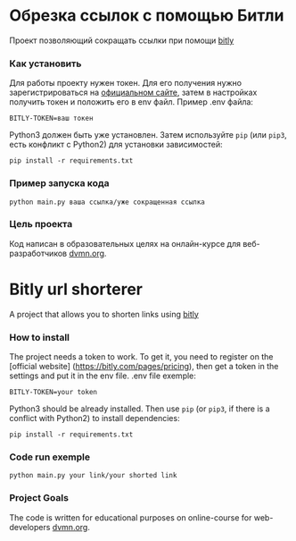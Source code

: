 # Обрезка ссылок с помощью Битли

Проект позволяющий сокращать ссылки при помощи [bitly](https://dev.bitly.com) 

### Как установить

Для работы проекту нужен токен. Для его получения нужно зарегистрироваться на [официальном сайте](https://bitly.com/pages/pricing), 
затем в настройках получить токен и положить его в env файл.
Пример .env файла:
```
BITLY-TOKEN=ваш токен
```
Python3 должен быть уже установлен. 
Затем используйте `pip` (или `pip3`, есть конфликт с Python2) для установки зависимостей:
```
pip install -r requirements.txt
```

### Пример запуска кода
```
python main.py ваша ссылка/уже сокращенная ссылка
```

### Цель проекта

Код написан в образовательных целях на онлайн-курсе для веб-разработчиков [dvmn.org](https://dvmn.org/).


# Bitly url shorterer

A project that allows you to shorten links using [bitly](https://dev.bitly.com) 

### How to install

The project needs a token to work. To get it, you need to register on the [official website] (https://bitly.com/pages/pricing), 
then get a token in the settings and put it in the env file.
.env file exemple:
```
BITLY-TOKEN=your token
```
Python3 should be already installed. 
Then use `pip` (or `pip3`, if there is a conflict with Python2) to install dependencies:
```
pip install -r requirements.txt
```

### Code run exemple
```
python main.py your link/your shorted link
```

### Project Goals

The code is written for educational purposes on online-course for web-developers [dvmn.org](https://dvmn.org/).
